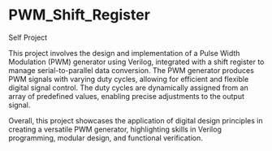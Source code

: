 # PWM_Shift_Register
Self Project


This project involves the design and implementation of a Pulse Width Modulation (PWM) generator using Verilog, integrated with a shift register to manage serial-to-parallel data conversion. The PWM generator produces PWM signals with varying duty cycles, allowing for efficient and flexible digital signal control. The duty cycles are dynamically assigned from an array of predefined values, enabling precise adjustments to the output signal.

Overall, this project showcases the application of digital design principles in creating a versatile PWM generator, highlighting skills in Verilog programming, modular design, and functional verification.
